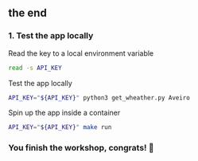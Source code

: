 ## the end 

### 1. Test the app locally
Read the key to a local environment variable
```bash
read -s API_KEY
``````

Test the app locally
```bash
API_KEY="${API_KEY}" python3 get_wheather.py Aveiro
```

Spin up the app inside a container
```bash
API_KEY="${API_KEY}" make run
```

### You finish the workshop, congrats! 🎉 
